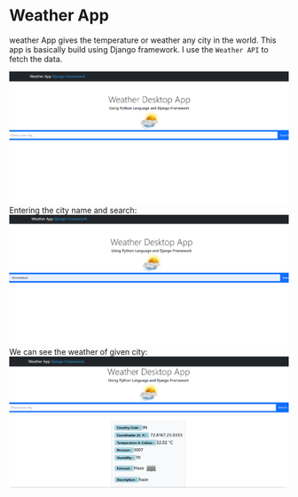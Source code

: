 # Weather App

weather App gives the temperature or weather any city in the world. This app is basically build using Django framework. I use the `Weather API` to fetch the data.

![Front Page](images/1.png)
Entering the city name and search:
![Searching](images/2.png)
We can see the weather of given city:
![Gets weather](images/3.png)

